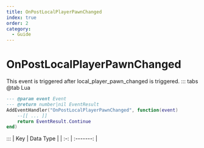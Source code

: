 ```yaml
---
title: OnPostLocalPlayerPawnChanged
index: true
order: 2
category:
  - Guide
---
```


# OnPostLocalPlayerPawnChanged
This event is triggered after local_player_pawn_changed is triggered.
::: tabs
@tab Lua
```lua
--- @param event Event
--- @return number|nil EventResult
AddEventHandler("OnPostLocalPlayerPawnChanged", function(event)
    --[[ ... ]]
    return EventResult.Continue
end)
```

:::
| Key | Data Type |
| :-: | :-------: |